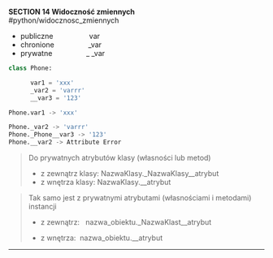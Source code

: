 

 **SECTION 14 Widoczność zmiennych**   
 #python/widocznosc_zmiennych
-   publiczne                  var  
-   chronione                 _var  
-   prywatne                 _ _var  

```py
class Phone:  

      var1 = 'xxx'
      _var2 = 'varrr'
      __var3 = '123'

Phone.var1 -> 'xxx'  

Phone._var2 -> 'varrr'
Phone._Phone__var3 -> '123'
Phone.__var2 -> Attribute Error  
```

> Do prywatnych atrybutów klasy (własności lub metod)   
> 
> - z zewnątrz klasy:  NazwaKlasy._NazwaKlasy__atrybut
> - z wnętrza klasy: NazwaKlasy.__atrybut   

> Tak samo jest z prywatnymi atrybutami (własnościami i metodami) instancji  
> 
> - z zewnątrz:   nazwa_obiektu._NazwaKlast__atrybut  
> 
> - z wnętrza:  nazwa_obiektu.__atrybut  

---

  
